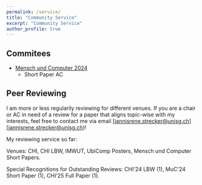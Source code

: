 ```yaml
---
permalink: /service/
title: "Community Service"
excerpt: "Community Service"
author_profile: true
---
```


## Commitees

- [Mensch und Computer 2024](https://muc2024.mensch-und-computer.de/en/program-committee/)
    - Short Paper AC

## Peer Reviewing

I am more or less regularily reviewing for different venues. If you are a chair or AC in need of a review for a paper that aligns topic-wise with my interests, feel free to contact me via email [jannisrene.strecker@unisg.ch][jannisrene.strecker@unisg.ch)!

My reviewing service so far:

Venues: CHI, CHI LBW, IMWUT, UbiComp Posters, Mensch und Computer Short Papers.

Special Recognitions for Outstanding Reviews: CHI'24 LBW (1), MuC'24 Short Paper (1), CHI'25 Full Paper (1).